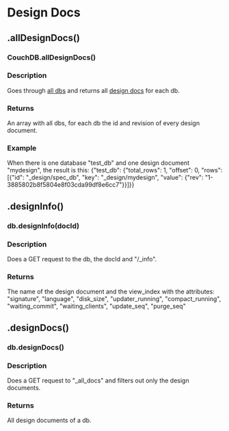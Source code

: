 # Design Docs

## .allDesignDocs()

### CouchDB.allDesignDocs()

### Description
Goes through [all dbs](/allDbs) and returns all [design docs](/designDocs) for each db.

### Returns
An array with all dbs, for each db the id and revision of every design document.

### Example
When there is one database "test_db" and one design document "mydesign", the result is this:
    {"test_db": {"total_rows": 1, "offset": 0, "rows": [{"id": "_design/spec_db", "key": "_design/mydesign", "value": {"rev": "1-3885802b8f5804e8f03cda99df8e6cc7"}}]}}



## .designInfo()

### db.designInfo(docId)

### Description
Does a GET request to the db, the docId and "/_info". 

### Returns
The name of the design document and the view_index with the attributes: "signature", "language", "disk_size", "updater_running", "compact_running", "waiting_commit", "waiting_clients", "update_seq", "purge_seq"



## .designDocs()

### db.designDocs()

### Description
Does a GET request to "_all_docs" and filters out only the design documents.

### Returns
All design documents of a db.
